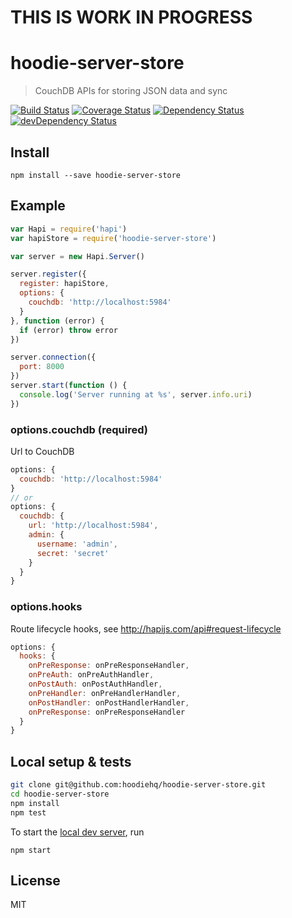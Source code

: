 # THIS IS WORK IN PROGRESS

# hoodie-server-store

> CouchDB APIs for storing JSON data and sync

[![Build Status](https://travis-ci.org/hoodiehq/hoodie-server-store.svg?branch=master)](https://travis-ci.org/hoodiehq/hoodie-server-store)
[![Coverage Status](https://coveralls.io/repos/hoodiehq/hoodie-server-store/badge.svg?branch=master)](https://coveralls.io/r/hoodiehq/hoodie-server-store?branch=master)
[![Dependency Status](https://david-dm.org/hoodiehq/hoodie-server-store.svg)](https://david-dm.org/hoodiehq/hoodie-server-store)
[![devDependency Status](https://david-dm.org/hoodiehq/hoodie-server-store/dev-status.svg)](https://david-dm.org/hoodiehq/hoodie-server-store#info=devDependencies)

## Install

```
npm install --save hoodie-server-store
```

## Example

```js
var Hapi = require('hapi')
var hapiStore = require('hoodie-server-store')

var server = new Hapi.Server()

server.register({
  register: hapiStore,
  options: {
    couchdb: 'http://localhost:5984'
  }
}, function (error) {
  if (error) throw error
})

server.connection({
  port: 8000
})
server.start(function () {
  console.log('Server running at %s', server.info.uri)
})
```

### options.couchdb (required)

Url to CouchDB

```js
options: {
  couchdb: 'http://localhost:5984'
}
// or
options: {
  couchdb: {
    url: 'http://localhost:5984',
    admin: {
      username: 'admin',
      secret: 'secret'
    }
  }
}
```

### options.hooks

Route lifecycle hooks, see http://hapijs.com/api#request-lifecycle


```js
options: {
  hooks: {
    onPreResponse: onPreResponseHandler,
    onPreAuth: onPreAuthHandler,
    onPostAuth: onPostAuthHandler,
    onPreHandler: onPreHandlerHandler,
    onPostHandler: onPostHandlerHandler,
    onPreResponse: onPreResponseHandler
  }
}
```

## Local setup & tests

```bash
git clone git@github.com:hoodiehq/hoodie-server-store.git
cd hoodie-server-store
npm install
npm test
```

To start the [local dev server](bin/server), run

```
npm start
```

## License

MIT
